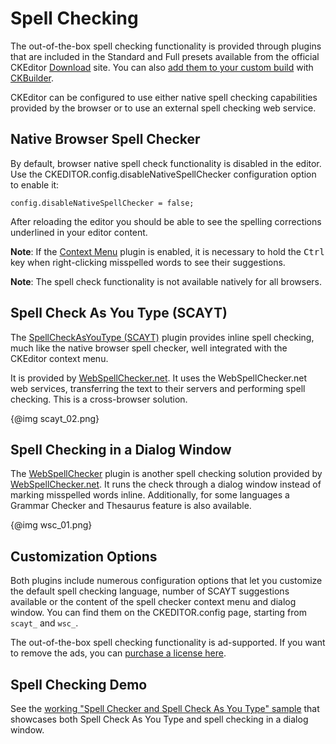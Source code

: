 <!--
Copyright (c) 2003-2015, CKSource - Frederico Knabben. All rights reserved.
For licensing, see LICENSE.md.
-->

# Spell Checking

<p class="requirements">
	The out-of-the-box spell checking functionality is provided through plugins that are included in the Standard and Full presets available from the official CKEditor <a href="http://ckeditor.com/download">Download</a> site. You can also <a href="#!/guide/dev_plugins">add them to your custom build</a> with <a href="http://ckeditor.com/builder">CKBuilder</a>.
</p>

CKEditor can be configured to use either native spell checking capabilities provided by the browser or to use an external spell checking web service.

## Native Browser Spell Checker

By default, browser native spell check functionality is disabled in the editor. Use the CKEDITOR.config.disableNativeSpellChecker configuration option to enable it:

	config.disableNativeSpellChecker = false;

After reloading the editor you should be able to see the spelling corrections underlined in your editor content.

**Note**: If the [Context Menu](http://ckeditor.com/addon/contextmenu) plugin is enabled, it is necessary to hold the <kbd>Ctrl</kbd> key when right-clicking misspelled words to see their suggestions.

**Note**: The spell check functionality is not available natively for all browsers.

## Spell Check As You Type (SCAYT)

The [SpellCheckAsYouType (SCAYT)](http://ckeditor.com/addon/scayt) plugin provides inline spell checking, much like the native browser spell checker, well integrated with the CKEditor context menu.

It is provided by [WebSpellChecker.net](http://www.webspellchecker.net/). It uses the WebSpellChecker.net web services, transferring the text to their servers and performing spell checking. This is a cross-browser solution.

{@img scayt_02.png}

## Spell Checking in a Dialog Window

The [WebSpellChecker](http://ckeditor.com/addon/wsc) plugin is another spell checking solution provided by [WebSpellChecker.net](http://www.webspellchecker.net/). It runs the check through a dialog window instead of marking misspelled words inline. Additionally, for some languages a Grammar Checker and Thesaurus feature is also available.

{@img wsc_01.png}

## Customization Options

Both plugins include numerous configuration options that let you customize the default spell checking
language, number of SCAYT suggestions available or the content of the spell checker context menu and dialog window.
You can find them on the CKEDITOR.config page, starting from `scayt_` and `wsc_`.

<p class="tip">
	The out-of-the-box spell checking functionality is ad-supported. If you want to remove the
	ads, you can <a href="http://cksource.com/ckeditor/services#spellCheck">purchase a license here</a>.
</p>

## Spell Checking Demo

See the [working "Spell Checker and Spell Check As You Type" sample](http://sdk.ckeditor.com/samples/spellchecker.html) that showcases both Spell Check As You Type and spell checking in a dialog window.
